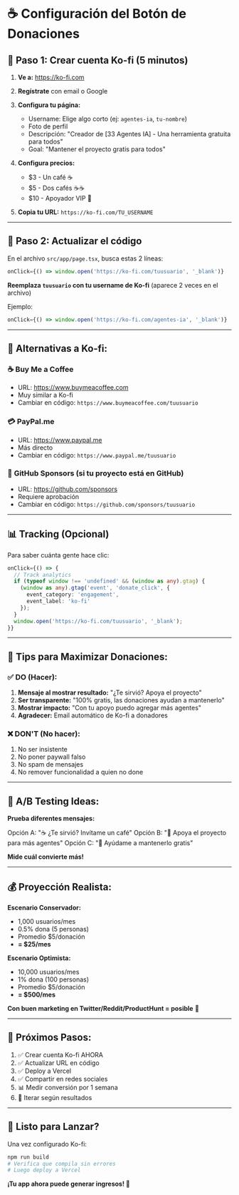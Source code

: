 # ☕ Configuración del Botón de Donaciones

## 🎯 Paso 1: Crear cuenta Ko-fi (5 minutos)

1. **Ve a:** https://ko-fi.com
2. **Regístrate** con email o Google
3. **Configura tu página:**
   - Username: Elige algo corto (ej: `agentes-ia`, `tu-nombre`)
   - Foto de perfil
   - Descripción: "Creador de [33 Agentes IA] - Una herramienta gratuita para todos"
   - Goal: "Mantener el proyecto gratis para todos"

4. **Configura precios:**
   - $3 - Un café ☕
   - $5 - Dos cafés ☕☕
   - $10 - Apoyador VIP 🌟

5. **Copia tu URL:** `https://ko-fi.com/TU_USERNAME`

---

## 🔧 Paso 2: Actualizar el código

En el archivo `src/app/page.tsx`, busca estas 2 líneas:

```typescript
onClick={() => window.open('https://ko-fi.com/tuusuario', '_blank')}
```

**Reemplaza `tuusuario` con tu username de Ko-fi** (aparece 2 veces en el archivo)

Ejemplo:
```typescript
onClick={() => window.open('https://ko-fi.com/agentes-ia', '_blank')}
```

---

## 🎨 Alternativas a Ko-fi:

### ☕ **Buy Me a Coffee**
- URL: https://www.buymeacoffee.com
- Muy similar a Ko-fi
- Cambiar en código: `https://www.buymeacoffee.com/tuusuario`

### 💳 **PayPal.me**
- URL: https://www.paypal.me
- Más directo
- Cambiar en código: `https://www.paypal.me/tuusuario`

### 🎁 **GitHub Sponsors** (si tu proyecto está en GitHub)
- URL: https://github.com/sponsors
- Requiere aprobación
- Cambiar en código: `https://github.com/sponsors/tuusuario`

---

## 📊 Tracking (Opcional)

Para saber cuánta gente hace clic:

```typescript
onClick={() => {
  // Track analytics
  if (typeof window !== 'undefined' && (window as any).gtag) {
    (window as any).gtag('event', 'donate_click', {
      event_category: 'engagement',
      event_label: 'ko-fi'
    });
  }
  window.open('https://ko-fi.com/tuusuario', '_blank');
}}
```

---

## 🎯 Tips para Maximizar Donaciones:

### ✅ DO (Hacer):
1. **Mensaje al mostrar resultado:** "¿Te sirvió? Apoya el proyecto"
2. **Ser transparente:** "100% gratis, las donaciones ayudan a mantenerlo"
3. **Mostrar impacto:** "Con tu apoyo puedo agregar más agentes"
4. **Agradecer:** Email automático de Ko-fi a donadores

### ❌ DON'T (No hacer):
1. No ser insistente
2. No poner paywall falso
3. No spam de mensajes
4. No remover funcionalidad a quien no done

---

## 🧪 A/B Testing Ideas:

**Prueba diferentes mensajes:**

Opción A: "☕ ¿Te sirvió? Invítame un café"
Opción B: "💝 Apoya el proyecto para más agentes"
Opción C: "🚀 Ayúdame a mantenerlo gratis"

**Mide cuál convierte más!**

---

## 💰 Proyección Realista:

**Escenario Conservador:**
- 1,000 usuarios/mes
- 0.5% dona (5 personas)
- Promedio $5/donación
- **= $25/mes**

**Escenario Optimista:**
- 10,000 usuarios/mes
- 1% dona (100 personas)
- Promedio $5/donación
- **= $500/mes**

**Con buen marketing en Twitter/Reddit/ProductHunt = posible** 🎯

---

## 📱 Próximos Pasos:

1. ✅ Crear cuenta Ko-fi AHORA
2. ✅ Actualizar URL en código
3. ✅ Deploy a Vercel
4. ✅ Compartir en redes sociales
5. 📊 Medir conversión por 1 semana
6. 🔄 Iterar según resultados

---

## 🎉 Listo para Lanzar?

Una vez configurado Ko-fi:
```bash
npm run build
# Verifica que compila sin errores
# Luego deploy a Vercel
```

**¡Tu app ahora puede generar ingresos! 🚀**
